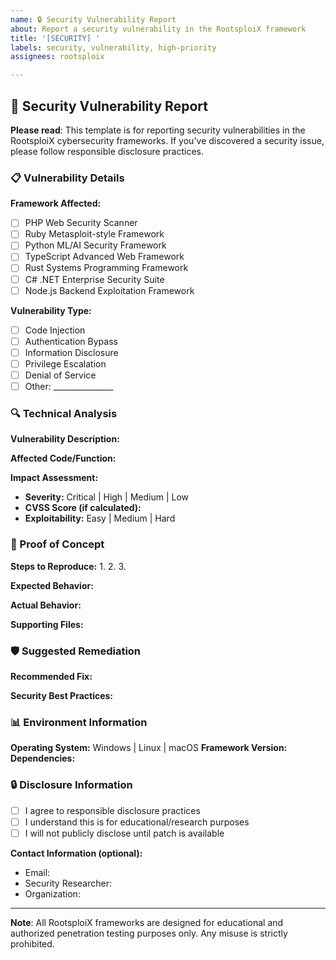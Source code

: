 ```yaml
---
name: 🔒 Security Vulnerability Report
about: Report a security vulnerability in the RootsploiX framework
title: '[SECURITY] '
labels: security, vulnerability, high-priority
assignees: rootsploix

---
```


## 🚨 Security Vulnerability Report

**Please read**: This template is for reporting security vulnerabilities in the RootsploiX cybersecurity frameworks. If you've discovered a security issue, please follow responsible disclosure practices.

### 📋 Vulnerability Details

**Framework Affected:**
- [ ] PHP Web Security Scanner
- [ ] Ruby Metasploit-style Framework  
- [ ] Python ML/AI Security Framework
- [ ] TypeScript Advanced Web Framework
- [ ] Rust Systems Programming Framework
- [ ] C# .NET Enterprise Security Suite
- [ ] Node.js Backend Exploitation Framework

**Vulnerability Type:**
- [ ] Code Injection
- [ ] Authentication Bypass
- [ ] Information Disclosure
- [ ] Privilege Escalation
- [ ] Denial of Service
- [ ] Other: _______________

### 🔍 Technical Analysis

**Vulnerability Description:**
<!-- Provide a clear description of the vulnerability -->

**Affected Code/Function:**
<!-- Specify the exact location or function affected -->

**Impact Assessment:**
- **Severity:** Critical | High | Medium | Low
- **CVSS Score (if calculated):** 
- **Exploitability:** Easy | Medium | Hard

### 🎯 Proof of Concept

**Steps to Reproduce:**
1. 
2. 
3. 

**Expected Behavior:**
<!-- What should happen -->

**Actual Behavior:**
<!-- What actually happens -->

**Supporting Files:**
<!-- Attach any relevant screenshots, logs, or proof-of-concept code -->

### 🛡️ Suggested Remediation

**Recommended Fix:**
<!-- Your suggestion for fixing the vulnerability -->

**Security Best Practices:**
<!-- Any additional security improvements -->

### 📊 Environment Information

**Operating System:** Windows | Linux | macOS
**Framework Version:** 
**Dependencies:** 

### 🔒 Disclosure Information

- [ ] I agree to responsible disclosure practices
- [ ] I understand this is for educational/research purposes
- [ ] I will not publicly disclose until patch is available

**Contact Information (optional):**
- Email: 
- Security Researcher: 
- Organization: 

---

**Note**: All RootsploiX frameworks are designed for educational and authorized penetration testing purposes only. Any misuse is strictly prohibited.